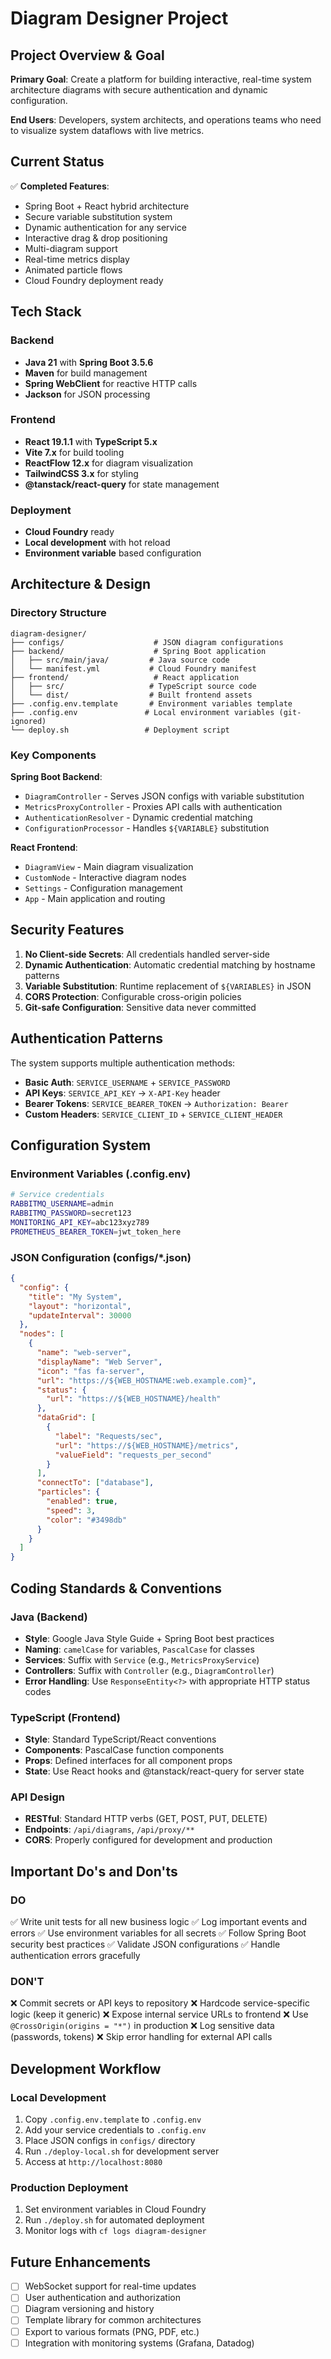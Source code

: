 # Diagram Designer Project

## Project Overview & Goal

**Primary Goal**: Create a platform for building interactive, real-time system architecture diagrams with secure authentication and dynamic configuration.

**End Users**: Developers, system architects, and operations teams who need to visualize system dataflows with live metrics.

## Current Status

✅ **Completed Features**:
- Spring Boot + React hybrid architecture
- Secure variable substitution system
- Dynamic authentication for any service
- Interactive drag & drop positioning
- Multi-diagram support
- Real-time metrics display
- Animated particle flows
- Cloud Foundry deployment ready

## Tech Stack

### Backend
- **Java 21** with **Spring Boot 3.5.6**
- **Maven** for build management
- **Spring WebClient** for reactive HTTP calls
- **Jackson** for JSON processing

### Frontend
- **React 19.1.1** with **TypeScript 5.x**
- **Vite 7.x** for build tooling
- **ReactFlow 12.x** for diagram visualization
- **TailwindCSS 3.x** for styling
- **@tanstack/react-query** for state management

### Deployment
- **Cloud Foundry** ready
- **Local development** with hot reload
- **Environment variable** based configuration

## Architecture & Design

### Directory Structure
```
diagram-designer/
├── configs/                    # JSON diagram configurations
├── backend/                    # Spring Boot application
│   ├── src/main/java/         # Java source code
│   └── manifest.yml           # Cloud Foundry manifest
├── frontend/                   # React application
│   ├── src/                   # TypeScript source code
│   └── dist/                  # Built frontend assets
├── .config.env.template       # Environment variables template
├── .config.env               # Local environment variables (git-ignored)
└── deploy.sh                 # Deployment script
```

### Key Components

**Spring Boot Backend**:
- `DiagramController` - Serves JSON configs with variable substitution
- `MetricsProxyController` - Proxies API calls with authentication
- `AuthenticationResolver` - Dynamic credential matching
- `ConfigurationProcessor` - Handles `${VARIABLE}` substitution

**React Frontend**:
- `DiagramView` - Main diagram visualization
- `CustomNode` - Interactive diagram nodes
- `Settings` - Configuration management
- `App` - Main application and routing

## Security Features

1. **No Client-side Secrets**: All credentials handled server-side
2. **Dynamic Authentication**: Automatic credential matching by hostname patterns
3. **Variable Substitution**: Runtime replacement of `${VARIABLES}` in JSON
4. **CORS Protection**: Configurable cross-origin policies
5. **Git-safe Configuration**: Sensitive data never committed

## Authentication Patterns

The system supports multiple authentication methods:
- **Basic Auth**: `SERVICE_USERNAME` + `SERVICE_PASSWORD`
- **API Keys**: `SERVICE_API_KEY` → `X-API-Key` header
- **Bearer Tokens**: `SERVICE_BEARER_TOKEN` → `Authorization: Bearer`
- **Custom Headers**: `SERVICE_CLIENT_ID` + `SERVICE_CLIENT_HEADER`

## Configuration System

### Environment Variables (.config.env)
```bash
# Service credentials
RABBITMQ_USERNAME=admin
RABBITMQ_PASSWORD=secret123
MONITORING_API_KEY=abc123xyz789
PROMETHEUS_BEARER_TOKEN=jwt_token_here
```

### JSON Configuration (configs/*.json)
```json
{
  "config": {
    "title": "My System",
    "layout": "horizontal",
    "updateInterval": 30000
  },
  "nodes": [
    {
      "name": "web-server",
      "displayName": "Web Server",
      "icon": "fas fa-server",
      "url": "https://${WEB_HOSTNAME:web.example.com}",
      "status": {
        "url": "https://${WEB_HOSTNAME}/health"
      },
      "dataGrid": [
        {
          "label": "Requests/sec",
          "url": "https://${WEB_HOSTNAME}/metrics",
          "valueField": "requests_per_second"
        }
      ],
      "connectTo": ["database"],
      "particles": {
        "enabled": true,
        "speed": 3,
        "color": "#3498db"
      }
    }
  ]
}
```

## Coding Standards & Conventions

### Java (Backend)
- **Style**: Google Java Style Guide + Spring Boot best practices
- **Naming**: `camelCase` for variables, `PascalCase` for classes
- **Services**: Suffix with `Service` (e.g., `MetricsProxyService`)
- **Controllers**: Suffix with `Controller` (e.g., `DiagramController`)
- **Error Handling**: Use `ResponseEntity<?>` with appropriate HTTP status codes

### TypeScript (Frontend)
- **Style**: Standard TypeScript/React conventions
- **Components**: PascalCase function components
- **Props**: Defined interfaces for all component props
- **State**: Use React hooks and @tanstack/react-query for server state

### API Design
- **RESTful**: Standard HTTP verbs (GET, POST, PUT, DELETE)
- **Endpoints**: `/api/diagrams`, `/api/proxy/**`
- **CORS**: Properly configured for development and production

## Important Do's and Don'ts

### DO
✅ Write unit tests for all new business logic
✅ Log important events and errors
✅ Use environment variables for all secrets
✅ Follow Spring Boot security best practices
✅ Validate JSON configurations
✅ Handle authentication errors gracefully

### DON'T
❌ Commit secrets or API keys to repository
❌ Hardcode service-specific logic (keep it generic)
❌ Expose internal service URLs to frontend
❌ Use `@CrossOrigin(origins = "*")` in production
❌ Log sensitive data (passwords, tokens)
❌ Skip error handling for external API calls

## Development Workflow

### Local Development
1. Copy `.config.env.template` to `.config.env`
2. Add your service credentials to `.config.env`
3. Place JSON configs in `configs/` directory
4. Run `./deploy-local.sh` for development server
5. Access at `http://localhost:8080`

### Production Deployment
1. Set environment variables in Cloud Foundry
2. Run `./deploy.sh` for automated deployment
3. Monitor logs with `cf logs diagram-designer`

## Future Enhancements

- [ ] WebSocket support for real-time updates
- [ ] User authentication and authorization
- [ ] Diagram versioning and history
- [ ] Template library for common architectures
- [ ] Export to various formats (PNG, PDF, etc.)
- [ ] Integration with monitoring systems (Grafana, Datadog)